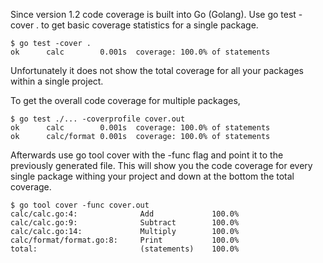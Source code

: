 Since version 1.2 code coverage is built into Go (Golang). Use go test -cover . to get basic coverage statistics for a single package.

    $ go test -cover .
    ok      calc        0.001s  coverage: 100.0% of statements

Unfortunately it does not show the total coverage for all your packages within a single project. 

To get the overall code coverage for multiple packages,

    $ go test ./... -coverprofile cover.out
    ok      calc        0.001s  coverage: 100.0% of statements
    ok      calc/format 0.001s  coverage: 100.0% of statements

Afterwards use go tool cover with the -func flag and point it to the previously generated file. This will show you the code coverage for every single package withing your project and down at the bottom the total coverage.

    $ go tool cover -func cover.out
    calc/calc.go:4:              Add             100.0%
    calc/calc.go:9:              Subtract        100.0%
    calc/calc.go:14:             Multiply        100.0%
    calc/format/format.go:8:     Print           100.0%
    total:                       (statements)    100.0%
